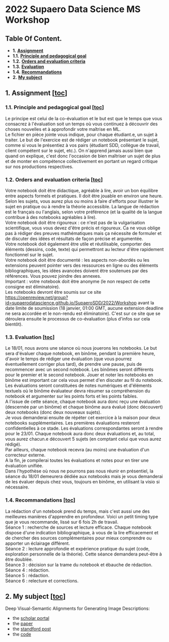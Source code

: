 # 2022 Supaero Data Science MS Workshop

## Table Of Content.
- **1.** [**Assignment**](#1-assignment-toc)
- **1.1.** [**Principle and pedagogical goal**](#11-principle-and-pedagogical-goal-toc)
- **1.2.** [**Orders and evaluation criteria**](#12-orders-and-evaluation-criteria-toc)
- **1.3.** [**Evaluation**](#13-evaluation-toc)
- **1.4.** [**Recommandations**](#14-recommandations-toc)
- **2.** [**My subject**](#2-my-subject-toc)

## 1. Assignment [[toc](#table-of-content)]
### 1.1. Principle and pedagogical goal [[toc](#table-of-content)]
Le principe est celui de la co-évaluation et le but est que le temps que vous consacrez à l'évaluation soit un temps où vous continuez à découvrir des choses nouvelles et à approfondir votre maîtrise en ML.  
Le fichier en pièce jointe vous indique, pour chaque étudiant.e, un sujet à traiter. Le but de l'exercice est de rédiger un notebook présentant le sujet, comme si vous le présentiez à vos pairs (étudiant SDD, collègue de travail, client compétent sur le sujet, etc.). On n'apprend jamais aussi bien que quand on explique, c'est donc l'occasion de bien maîtriser un sujet de plus et de monter en compétence collectivement en portant un regard critique sur nos productions respectives.

### 1.2. Orders and evaluation criteria [[toc](#table-of-content)]
Votre notebook doit être didactique, agréable à lire, avoir un bon équilibre entre aspects formels et pratiques. Il doit être jouable en environ une heure. Selon les sujets, vous aurez plus ou moins à faire d'efforts pour illustrer le sujet en pratique ou à rendre la théorie accessible. La langue de rédaction est le français ou l'anglais, selon votre préférence (et la qualité de la langue contribue à des notebooks agréables à lire).  
Votre notebook doit être rigoureux : ce n'est pas de la vulgarisation scientifique, vous vous devez d'être précis et rigoureux. Ca ne vous oblige pas à rédiger des preuves mathématiques mais ça nécessite de formuler et de discuter des idées et résultats de façon précise et argumentée.  
Votre notebook doit également être utile et réutilisable, comporter des éléments (dessins, code, texte) qui permettront au lecteur d'être rapidement fonctionnel sur le sujet.  
Votre notebook doit être documenté : les aspects non-abordés ou les extensions peuvent pointer vers des ressources en ligne ou des éléments bibliographiques, les idées avancées doivent être soutenues par des références. Vous pouvez joindre des annexes.  
Important : votre notebook doit être anonyme (le non respect de cette consigne est éliminatoire).  
Les notebooks devront être soumis sur ce site https://openreview.net/group?id=supaerodatascience.github.io/SupaeroSDD/2022/Workshop avant la date limite de soumission (18 janvier, 01:00 GMT, aucune extension deadline ne sera accordée et le non-rendu est éliminatoire). C'est sur ce site que se déroulera ensuite le processus de co-évaluation (plus d'infos sur cela bientôt).  

### 1.3. Evaluation [[toc](#table-of-content)]
Le 18/01, nous avons une séance où nous jouerons les notebooks. Le but sera d'évaluer chaque notebook, en binôme, pendant la première heure, d'avoir le temps de rédiger une évaluation (que vous pourrez éventuellement corriger plus tard), de prendre une pause, puis de recommencer avec un second notebook. Les binômes seront différents pour le premier et le second notebook. Jouer et noter les notebooks en binôme est important car cela vous permet d'en discuter au fil du notebook. Les évaluations seront constituées de notes numériques et d'éléments textuels où le binôme évaluateur devra résumer sa compréhension du notebook et argumenter sur les points forts et les points faibles.  
A l'issue de cette séance, chaque notebook aura donc reçu une évaluation (descernée par un binôme) et chaque binôme aura évalué (donc découvert) deux notebooks (donc deux nouveaux sujets).  
Je vous demanderai ensuite de répéter cet exercice à la maison pour deux notebooks supplémentaires. Les premières évaluations resteront confidentielles à ce stade. Les évaluations correspondantes seront à rendre pour le 23/01. Chaque notebook aura donc deux évaluations et, au total, vous aurez chacun.e découvert 5 sujets (en comptant celui que vous aurez rédigé).  
Par ailleurs, chaque notebook recevra (au moins) une évaluation d'un correcteur externe.  
A la fin, je compilerai toutes les évaluations et notes pour en tirer une évaluation unifiée.  
Dans l'hypothèse où nous ne pourrons pas nous réunir en présentiel, la séance du 18/01 demeurera dédiée aux notebooks mais je vous demanderai de les évaluer depuis chez vous, toujours en binôme, en utilisant la visio si nécessaire.  

### 1.4. Recommandations [[toc](#table-of-content)]
La rédaction d'un notebook prend du temps, mais c'est aussi une des meilleures manières d'apprendre en profondeur. Voici un petit timing type que je vous recommande, lissé sur 6 fois 2h de travail.  
Séance 1 : recherche de sources et lecture efficace. Chaque notebook dispose d'une indication bibliographique, à vous de la lire efficacement et de chercher des sources complémentaires pour mieux comprendre ou apporter un éclairage différent.  
Séance 2 : lecture approfondie et expérience pratique du sujet (code, exploration personnelle de la théorie). Cette séance demandera peut-être à être doublée.  
Séance 3 : décision sur la trame du notebook et ébauche de rédaction.  
Séance 4 : rédaction.  
Séance 5 : rédaction.  
Séance 6 : relecture et corrections.  

## 2. My subject [[toc](#table-of-content)]
Deep Visual-Semantic Alignments for Generating Image Descriptions:
- the [scholar portal][karpathy2015deep-portal]
- the [paper][karpathy2015deep]
- the [standford post][karpathy2015deep-blog]
- the [code][karpathy2015deep-code]


[karpathy2015deep-portal]: https://scholar.google.com/scholar?hl=fr&as_sdt=0%2C5&q=Deep+Visual-Semantic+Alignments+for+Generating+Image+Descriptions&btnG= 
[karpathy2015deep]:        https://www.cv-foundation.org/openaccess/content_cvpr_2015/papers/Karpathy_Deep_Visual-Semantic_Alignments_2015_CVPR_paper.pdf 
[karpathy2015deep-blog]:   https://cs.stanford.edu/people/karpathy/deepimagesent/ 
[karpathy2015deep-code]:   https://github.com/karpathy/neuraltalk 
